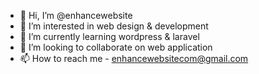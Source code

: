- 👋 Hi, I’m @enhancewebsite
- 👀 I’m interested in web design & development
- 🌱 I’m currently learning wordpress & laravel
- 💞️ I’m looking to collaborate on web application
- 📫 How to reach me - enhancewebsitecom@gmail.com

<!---
enhancewebsite/enhancewebsite is a ✨ special ✨ repository because its `README.md` (this file) appears on your GitHub profile.
You can click the Preview link to take a look at your changes.
--->

